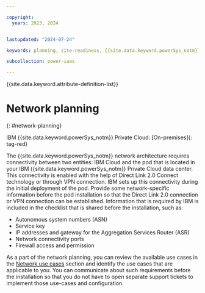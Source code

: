 ```yaml
---

copyright:
  years: 2023, 2024


lastupdated: "2024-07-24"

keywords: planning, site-readiness, {{site.data.keyword.powerSys_notm}} as a service, private cloud

subcollection: power-iaas

---
```


{{site.data.keyword.attribute-definition-list}}

# Network planning
{: #network-planning}

IBM {{site.data.keyword.powerSys_notm}} Private Cloud: [On-premises]{: tag-red}

The {{site.data.keyword.powerSys_notm}} network architecture requires connectivity between two entities: IBM Cloud and the pod that is located in your IBM {{site.data.keyword.powerSys_notm}} Private Cloud data center. This connectivity is enabled with the help of Direct Link 2.0 Connect technology or through VPN connection. IBM sets up this connectivity during the initial deployment of the pod. Provide some network-specific information before the pod installation so that the Direct Link 2.0 connection or VPN connection can be established. Information that is required by IBM is included in the checklist that is shared before the installation, such as:
* Autonomous system numbers (ASN)
* Service key
* IP addresses and gateway for the Aggregation Services Router (ASR)
* Network connectivity ports
* Firewall access and permission

As a part of the network planning, you can review the available use cases in the [Network use cases](/docs/power-iaas?topic=power-iaas-network_use_cases) section and identify the use cases that are applicable to you. You can communicate about such requirements before the installation so that you do not have to open separate support tickets to implement those use-cases and configuration.
